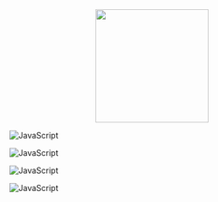 <div id="header" align="center">
  <img src="https://media.giphy.com/media/M9gbBd9nbDrOTu1Mqx/giphy.gif" width="200"/>
</div>

![JavaScript](https://img.shields.io/badge/JavaScript-090909?style=for-the-badge&logo=JavaScript&logoColor=E9D54D)

![JavaScript](https://img.shields.io/badge/JavaScript-090909?style=for-the-badge&logo=JavaScript&logoColor=E9D54D)

![JavaScript](https://img.shields.io/badge/JavaScript-090909?style=for-the-badge&logo=JavaScript&logoColor=E9D54D)

![JavaScript](https://img.shields.io/badge/JavaScript-090909?style=for-the-badge&logo=JavaScript&logoColor=E9D54D)
